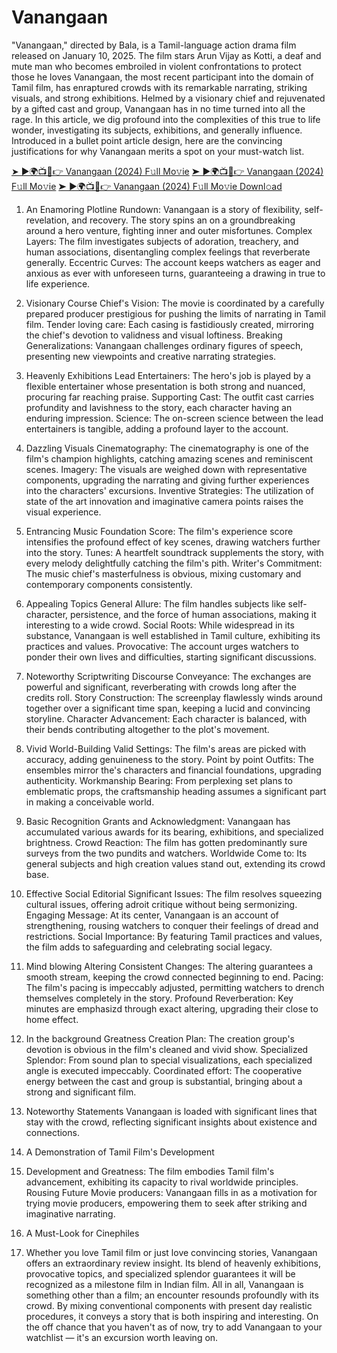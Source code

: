 # Vanangaan
"Vanangaan," directed by Bala, is a Tamil-language action drama film released on January 10, 2025. The film stars Arun Vijay as Kotti, a deaf and mute man who becomes embroiled in violent confrontations to protect those he loves
Vanangaan, the most recent participant into the domain of Tamil film, has enraptured crowds with its remarkable narrating, striking visuals, and strong exhibitions. Helmed by a visionary chief and rejuvenated by a gifted cast and group, Vanangaan has in no time turned into all the rage. In this article, we dig profound into the complexities of this true to life wonder, investigating its subjects, exhibitions, and generally influence. Introduced in a bullet point article design, here are the convincing justifications for why Vanangaan merits a spot on your must-watch list.

[➤ ►🌍📺📱👉 Vanangaan (2024) F𝚞ll Mo𝚟ie](https://disloyalmoviesfavor.com/e74y8xyp?key=0c732cd259496d08ec9bd262e7f2d248)
[➤ ►🌍📺📱👉 Vanangaan (2024) F𝚞ll Mo𝚟ie](https://disloyalmoviesfavor.com/rysqxuefkm?key=ad6e4a97085358daf9a4ced5ff0f300c)
[➤ ►🌍📺📱👉 Vanangaan (2024) F𝚞ll Mo𝚟ie Downl𝚘ad](https://disloyalmoviesfavor.com/e3tj1dbzj?key=fdd9104ad912da274675bcae4762179a)

1. An Enamoring Plotline
Rundown: Vanangaan is a story of flexibility, self-revelation, and recovery. The story spins an on a groundbreaking around a hero venture, fighting inner and outer misfortunes.
Complex Layers: The film investigates subjects of adoration, treachery, and human associations, disentangling complex feelings that reverberate generally.
Eccentric Curves: The account keeps watchers as eager and anxious as ever with unforeseen turns, guaranteeing a drawing in true to life experience.

2. Visionary Course
Chief's Vision: The movie is coordinated by a carefully prepared producer prestigious for pushing the limits of narrating in Tamil film.
Tender loving care: Each casing is fastidiously created, mirroring the chief's devotion to validness and visual loftiness.
Breaking Generalizations: Vanangaan challenges ordinary figures of speech, presenting new viewpoints and creative narrating strategies.

3. Heavenly Exhibitions
Lead Entertainers: The hero's job is played by a flexible entertainer whose presentation is both strong and nuanced, procuring far reaching praise.
Supporting Cast: The outfit cast carries profundity and lavishness to the story, each character having an enduring impression.
Science: The on-screen science between the lead entertainers is tangible, adding a profound layer to the account.

4. Dazzling Visuals
Cinematography: The cinematography is one of the film's champion highlights, catching amazing scenes and reminiscent scenes.
Imagery: The visuals are weighed down with representative components, upgrading the narrating and giving further experiences into the characters' excursions.
Inventive Strategies: The utilization of state of the art innovation and imaginative camera points raises the visual experience.

5. Entrancing Music
Foundation Score: The film's experience score intensifies the profound effect of key scenes, drawing watchers further into the story.
Tunes: A heartfelt soundtrack supplements the story, with every melody delightfully catching the film's pith.
Writer's Commitment: The music chief's masterfulness is obvious, mixing customary and contemporary components consistently.

6. Appealing Topics
General Allure: The film handles subjects like self-character, persistence, and the force of human associations, making it interesting to a wide crowd.
Social Roots: While widespread in its substance, Vanangaan is well established in Tamil culture, exhibiting its practices and values.
Provocative: The account urges watchers to ponder their own lives and difficulties, starting significant discussions.

7. Noteworthy Scriptwriting
Discourse Conveyance: The exchanges are powerful and significant, reverberating with crowds long after the credits roll.
Story Construction: The screenplay flawlessly winds around together over a significant time span, keeping a lucid and convincing storyline.
Character Advancement: Each character is balanced, with their bends contributing altogether to the plot's movement.

8. Vivid World-Building
Valid Settings: The film's areas are picked with accuracy, adding genuineness to the story.
Point by point Outfits: The ensembles mirror the's characters and financial foundations, upgrading authenticity.
Workmanship Bearing: From perplexing set plans to emblematic props, the craftsmanship heading assumes a significant part in making a conceivable world.

9. Basic Recognition
Grants and Acknowledgment: Vanangaan has accumulated various awards for its bearing, exhibitions, and specialized brightness.
Crowd Reaction: The film has gotten predominantly sure surveys from the two pundits and watchers.
Worldwide Come to: Its general subjects and high creation values stand out, extending its crowd base.

10. Effective Social Editorial
Significant Issues: The film resolves squeezing cultural issues, offering adroit critique without being sermonizing.
Engaging Message: At its center, Vanangaan is an account of strengthening, rousing watchers to conquer their feelings of dread and restrictions.
Social Importance: By featuring Tamil practices and values, the film adds to safeguarding and celebrating social legacy.

11. Mind blowing Altering
Consistent Changes: The altering guarantees a smooth stream, keeping the crowd connected beginning to end.
Pacing: The film's pacing is impeccably adjusted, permitting watchers to drench themselves completely in the story.
Profound Reverberation: Key minutes are emphasizd through exact altering, upgrading their close to home effect.

12. In the background Greatness
Creation Plan: The creation group's devotion is obvious in the film's cleaned and vivid show.
Specialized Splendor: From sound plan to special visualizations, each specialized angle is executed impeccably.
Coordinated effort: The cooperative energy between the cast and group is substantial, bringing about a strong and significant film.

13. Noteworthy Statements
Vanangaan is loaded with significant lines that stay with the crowd, reflecting significant insights about existence and connections.

14. A Demonstration of Tamil Film's Development

15. Development and Greatness: The film embodies Tamil film's advancement, exhibiting its capacity to rival worldwide principles.
Rousing Future Movie producers: Vanangaan fills in as a motivation for trying movie producers, empowering them to seek after striking and imaginative narrating.

16. A Must-Look for Cinephiles

17. Whether you love Tamil film or just love convincing stories, Vanangaan offers an extraordinary review insight. Its blend of heavenly exhibitions, provocative topics, and specialized splendor guarantees it will be recognized as a milestone film in Indian film.
All in all, Vanangaan is something other than a film; an encounter resounds profoundly with its crowd. By mixing conventional components with present day realistic procedures, it conveys a story that is both inspiring and interesting. On the off chance that you haven't as of now, try to add Vanangaan to your watchlist — it's an excursion worth leaving on.
